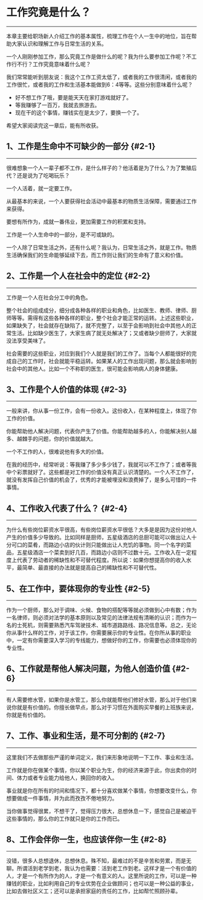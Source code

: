 # 工作究竟是什么？

---

本章主要给职场新人介绍工作的基本属性，梳理工作在个人一生中的地位，旨在帮助大家认识和理解工作与日常生活的关系。

一个人刚刚参加工作，那么究竟工作是做什么的呢？我为什么要参加工作呢？不工作行不行？工作究竟意味着什么呢？

我们常常能听到朋友说：我这个工作工资太低了，或者我的工作很清闲，或者我的工作很忙，或者我的工作和生活基本能做到6：4等等。这些分别意味着什么呢？

* 好不想工作了哦，要是能天天在家打游戏就好了。
* 等我赚够了一百万，我就去旅游去。
* 现在干的这个事情，赚钱实在是太少了，要换一个了。

希望大家阅读完这一章后，能有所收获。

## 1、工作是生命中不可缺少的一部分 {#2-1}

---

很难想象一个人一辈子都不工作，是什么样子的？他活着是为了什么？为了繁殖后代？还是说为了吃喝玩乐？

一个人活着，就一定要工作。

从最基本的来说，一个人要获得社会活动中最基本的物质生活保障，需要通过工作来获得。

要想有所作为，成就一番伟业，更加需要工作的积累和支持。

工作是一个人生命中的一部分，是不可或缺的。

一个人除了日常生活之外，还有什么呢？我认为，日常生活之外，就是工作。物质生活确保我们的生命能够延续下去，而工作则让我们的生命有了意义和价值。

## 2、工作是一个人在社会中的定位 {#2-2}

---

工作是一个人在社会分工中的角色。

整个社会的组成成分，细分成各种各样的职业和角色，比如医生、教师、律师、厨师等等。需得有这些各种各样的职业，整个社会才能正常的运转。上述这些职业，如果缺失了，社会就存在缺陷了，就不完整了，以至于会影响到社会中其他人的正常生活。比如缺少医生了，大家生病了就无处解决了；又或者缺少厨师了，大家就没法享受美味了。

社会需要的这些职业，对应到我们个人就是我们的工作了。当每个人都能很好的完成自己的工作时，社会就能平稳运转。如果某人的工作出现问题，那么就会影响到社会中的其他人。比如一个不称职的医生，很可能会影响病人的身体健康。

## 3、工作是个人价值的体现 {#2-3}

---

一般来讲，你从事一份工作，会有一份收入。这份收入，在某种程度上，体现了你工作的价值。

你能帮助他人解决问题，代表你产生了价值。你能帮助越多的人，你能解决别人越多、越棘手的问题，你的价值就越大。

一个不工作的人，很难说他有多大的价值。

在我的经历中，经常听说：等我赚了多少多少钱了，我就可以不工作了；或者等我中个彩票就好了。这些都是对工作的价值没有真正认识清楚的。一个人不工作了，就没有发挥自己价值的机会了，优秀的才能被埋没和浪费掉了，是多么可惜的一件事情。

## 4、工作收入代表了什么？ {#2-4}

---

为什么有些岗位薪资水平很高，有些岗位薪资水平很低？大多是是因为这份对他人产生的价值多少导致的。比如同样是厨师，五星级酒店的总厨可能可以做出让人十分可口的菜肴，而路边小店的伙计则只能做出让人充饥的事物。同一个名字的菜品，五星级酒店一个菜卖到好几百，而路边小店则不过数十元。工作收入在一定程度上代表了劳动者的稀缺性和不可替代程度。所以说：如果你想提高你的收入水平，最简单、最直接的办法就是提高自己的稀缺性和不可替代性。

## 5、在工作中，要体现你的专业性 {#2-5}

---

作为一个厨师，那么对于调味、火候、食物的搭配等等就必须做到心中有数；作为一名律师，则必须对法学的基本原则以及常见的法律法规有清晰的认识；而作为一名的士死机，则需要熟悉汽车驾驶技术、城市道路路线、路况信息等。总之，无论你从事什么样的工作，对于该工作，你需要展示你的专业性。在你所从事的职业中，一定有你需要深入学习的专线能力，想做好你的工作，你需要也必须体现你的专业性。

## 6、工作就是帮他人解决问题，为他人创造价值 {#2-6}

---

有人需要修水管，如果你是水管工，那么你就能帮他们修好水管，那么对于他们来说你就是有价值的。你擅长做早点，那么对于习惯在外面购买早餐的上班族来说，你就是有价值的。

## 7、工作、事业和生活，是不可分割的 {#2-7}

---

这里我们不去做那些严谨的单词定义，我们来形象地说明一下工作、事业和生活。

工作就是你在做某个事情，你以某个职业为生，你的经济来源于此，你出卖你的时间、体力或者专业能力给他人，换回你的收入。

事业就是你在所有的时间和情况下，都十分喜欢做某个事情，你想要改变什么，你想要做成一件事情，并为此而孜孜不倦地努力。

当你做事觉得很累，不想干了，觉得压力很大，总想休息一下，感觉自己是被迫干这些事情的，那么你的工作就只是你的工作而已。

## 8、工作会伴你一生，也应该伴你一生 {#2-8}

---

没错，很多人总想退休，总想休息。殊不知，最难过的不是辛苦和劳累，而是无聊。所谓活到老学到老，我认为也需要：活到老工作到老。这样才是一个有价值的人，才是一个有所作为的人，才是一个有意义的人。这里所说的工作，可以是一种赚钱的职业，比如利用自己的专业优势在企业做顾问；也可以是一种公益的事业，比如去做社区义工；还可以是承担家庭的责任的工作，比如帮忙照顾孙辈。

